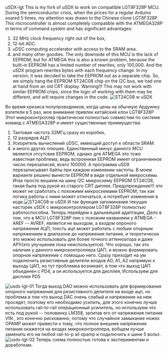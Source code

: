uSDX-lgt This is my fork of uSDX to work on compatible LGT8F328P MCU.
During the semiconductor crisis, when the prices for a regular Arduino soared 5 times, my attention was drawn to the Chinese clone LGT8F328P.
This microcontroller is almost completely compatible with the ATMEGA328P in terms of command system and has significant advantages:
1) 32 MHz clock frequency right out of the box,
2) 12-bit ADC.
3) uDSC computing accelerator with access to the SRAM area.
4) and many other goodies.
The only downside of this MCU is the lack of EEPROM, but for ATMEGA this is also a known problem, because the built-in EEPROM has a limited number of rewrites, only 100,000. And the uSDX program rewrites bytes with each frequency change. In my version, it was decided to take the EEPROM out as a separate chip. So, we simply hang the EEPROM ST24C08 chip on the I2C bus, we had one at hand from an old CRT display. Warning!!! This may not work with similar EEPROM chips, since the logic of working with them may be different, and will require changes in the code.
![ST24C08 w uSDX](https://github.com/user-attachments/assets/d678972e-f4b9-4234-818c-53d1562d2970)



Во время кризиса полупроводников, когда цены на обычную Ардуинку взлетели в 5 раз, мое внимание привлек китайский клон LGT8F328P
Этот микроконтроллер практически полностью совместим по системе команд с ATMEGA328P и имеет существенные приимущества:
1) Тактовая частота 32МГц сразу из коробки,
2) 12 разрядов АЦП.
3) Ускоритель вычислений uDSC, имеющий доступ к области SRAM.
4) и много других плюшек.
Единственный минус данного MCU является отсутсвие EEPROM, однако для ATMEGA это тоже известная проблема, ведь встроенная EEPROM имеет ограниченное число перезаписей, всего 100000. А программа uSDX перезаписывает байты при каждом изменении частоты. В моем варианте решено вынести EEPROM в виде отдельной микросхемы. Итак просто вешаем на шину I2C микросхему EEPROM ST24C08, такая была под рукой из старого CRT диплея. Предупреждение!!! это может не сработать с похожими микросхемами EEPROM, так как логика работы с ними может отличаться, и потребует изменения в коде.![ST24C08 w uSDX](https://github.com/user-attachments/assets/d678972e-f4b9-4234-818c-53d1562d2970)
И так функция запоминания текущих насторек uSDX с микроконтроллером LGT8F328P полностью работоспособна. Теперь перейдем к дальнейшей адаптации, Дело в том, что в MCU LGT8F328P пин с похожим названием у ATMEGA - AREF -- AVREF, является не выходом, а входом опроного напряжения АЦП, тоесть ацп может работать с любым опорным напряжением в диапазоне до напряжения питания, и теоретически это можно использовать для более точного аттенюатора и даже АРУ(это улучшение пока неиспользуется). Что хорошо, так это наличие у данного микроконтроллера ЦАП, и можно формировать опорное напряжение с помощью него. Сразу приходит на ум подключить резистивные делители входов А0, А1, А2 напрямую к выходу ЦАП, но тут проблемка возникает, в том что выход ЦАП объединен с PD4, а он используется для дисплея, Используем для дисплея PD5

![usdx-lgt-01](https://github.com/user-attachments/assets/c4fe2169-d97c-4f65-8a71-d32c8a6c9fae) Тогда выход DAO можно использовать для формирования опорного напряжения для резистивного делителя на входе ацп, но проблема в том что выход DAC очень слабый и напряжение на нем просядет, поэтому его необходимо усилить, для этого конечно лучше использовать rail-to-rail операционный усилитель, но используем что есть под рукой -- половинку LM358, запитав его от напряжения питания VIN , это конечно рискованно, потому что случайное замыкание ножек OPAMP может привести к тому, что полное внешнее напряжение питания окажется на входах микроконтроллера, вобщем лучше заменить его на любой rail-to-р  ail opamp и подключить к шине 5 вольт.
![usdx-lgt-02](https://github.com/user-attachments/assets/c7a91214-cea1-4162-89ba-fba50d543512)
Теперь схема полностью готова к экспериментам и доработкам.







